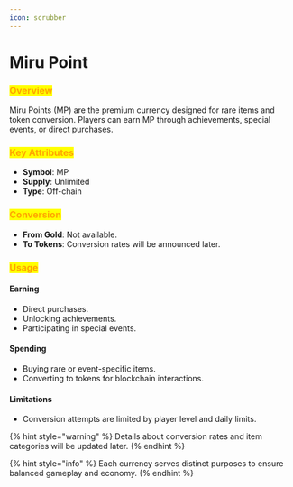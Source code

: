 ```yaml
---
icon: scrubber
---
```


# Miru Point

### <mark style="color:orange;">**Overview**</mark>

Miru Points (MP) are the premium currency designed for rare items and token conversion. Players can earn MP through achievements, special events, or direct purchases.

### <mark style="color:orange;">**Key Attributes**</mark>

* **Symbol**: MP
* **Supply**: Unlimited
* **Type**: Off-chain

### <mark style="color:orange;">**Conversion**</mark>

* **From Gold**: Not available.
* **To Tokens**: Conversion rates will be announced later.

### <mark style="color:orange;">**Usage**</mark>

#### **Earning**&#x20;

* Direct purchases.
* Unlocking achievements.
* Participating in special events.

#### **Spending**&#x20;

* Buying rare or event-specific items.
* Converting to tokens for blockchain interactions.

#### **Limitations**

* Conversion attempts are limited by player level and daily limits.

{% hint style="warning" %}
Details about conversion rates and item categories will be updated later.
{% endhint %}

{% hint style="info" %}
Each currency serves distinct purposes to ensure balanced gameplay and economy.
{% endhint %}


